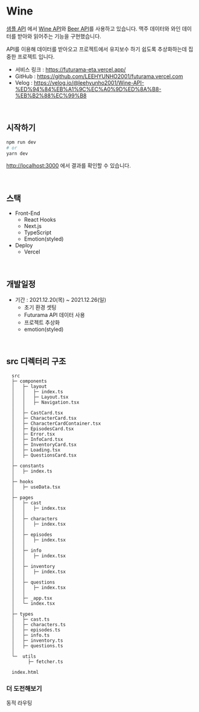 # Wine

[샘플 API](https://sampleapis.com/) 에서 [Wine API](https://sampleapis.com/api-list/wines)와 [Beer API](https://sampleapis.com/api-list/beers)를 사용하고 있습니다. 맥주 데이터와 와인 데이터를 받아와 읽어주는 기능을 구현했습니다.

API를 이용해 데이터를 받아오고 프로젝트에서 유지보수 하기 쉽도록 추상화하는데 집중한 프로젝트 입니다.

- 서비스 링크 : https://futurama-eta.vercel.app/
- GitHub : https://github.com/LEEHYUNHO2001/futurama.vercel.com
- Velog : https://velog.io/@leehyunho2001/Wine-API-%ED%94%84%EB%A1%9C%EC%A0%9D%ED%8A%B8-%EB%B2%88%EC%99%B8

<br>

## 시작하기

```bash
npm run dev
# or
yarn dev
```

[http://localhost:3000](http://localhost:3000) 에서 결과를 확인할 수 있습니다.

<br>

## 스택

- Front-End
  - React Hooks
  - Next.js
  - TypeScript
  - Emotion(styled)
- Deploy
  - Vercel

<br>

## 개발일정

- 기간 : 2021.12.20(목) ~ 2021.12.26(일)
  - 초기 환경 셋팅
  - Futurama API 데이터 사용
  - 프로젝트 추상화
  - emotion(styled)

<br>

## src 디렉터리 구조

```
  src
  ├─ components
  │   ├─ layout
  │   │   ├─ index.ts
  │   │   ├─ Layout.tsx
  │   │   ├─ Navigation.tsx
  │   │
  │   ├─ CastCard.tsx
  │   ├─ CharacterCard.tsx
  │   ├─ CharacterCardContainer.tsx
  │   ├─ EpisodesCard.tsx
  │   ├─ Error.tsx
  │   ├─ InfoCard.tsx
  │   ├─ InventoryCard.tsx
  │   ├─ Loading.tsx
  │   ├─ QuestionsCard.tsx
  │
  ├─ constants
  │   ├─ index.ts
  │
  ├─ hooks
  │   ├─ useData.tsx
  │
  ├─ pages
  │   ├─ cast
  │   │   ├─ index.tsx
  │   │
  │   ├─ characters
  │   │   ├─ index.tsx
  │   │
  │   ├─ episodes
  │   │   ├─ index.tsx
  │   │
  │   ├─ info
  │   │   ├─ index.tsx
  │   │
  │   ├─ inventory
  │   │   ├─ index.tsx
  │   │
  │   ├─ questions
  │   │   ├─ index.tsx
  │   │
  │   ├─ _app.tsx
  │   └─ index.tsx
  │
  ├─ types
  │   ├─ cast.ts
  │   ├─ characters.ts
  │   ├─ episodes.ts
  │   ├─ info.ts
  │   ├─ inventory.ts
  │   ├─ questions.ts
  │
  └─  utils
        ├─ fetcher.ts

  index.html
```

### 더 도전해보기

동적 라우팅
